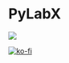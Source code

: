 # PyLabX 
![](https://komarev.com/ghpvc/?username=akeanti&color=blueviolet	)

[![ko-fi](https://ko-fi.com/img/githubbutton_sm.svg)](https://ko-fi.com/akeanti#paypalModal)
